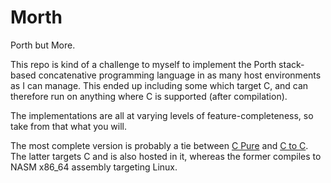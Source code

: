 # Morth
Porth but More.

This repo is kind of a challenge to myself to implement the Porth stack-based concatenative programming language in as many host environments as I can manage. This ended up including some which target C, and can therefore run on anything where C is supported (after compilation).

The implementations are all at varying levels of feature-completeness, so take from that what you will.

The most complete version is probably a tie between [C Pure](c-pure) and [C to C](c-to-c). The latter targets C and is also hosted in it, whereas the former compiles to NASM x86_64 assembly targeting Linux.
